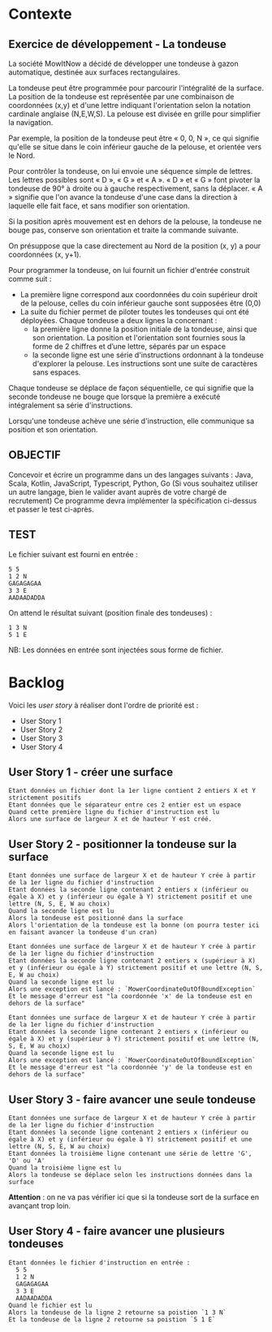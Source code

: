 
# Contexte

## Exercice de développement - La tondeuse

La société MowItNow a décidé de développer une tondeuse à gazon automatique, destinée aux
surfaces rectangulaires.

La tondeuse peut être programmée pour parcourir l'intégralité de la surface.
La position de la tondeuse est représentée par une combinaison de coordonnées (x,y) et d'une
lettre indiquant l'orientation selon la notation cardinale anglaise (N,E,W,S). La pelouse est
divisée en grille pour simplifier la navigation.

Par exemple, la position de la tondeuse peut être « 0, 0, N », ce qui signifie qu'elle se situe
dans le coin inférieur gauche de la pelouse, et orientée vers le Nord.

Pour contrôler la tondeuse, on lui envoie une séquence simple de lettres. Les lettres possibles
sont « D », « G » et « A ». « D » et « G » font pivoter la tondeuse de 90° à droite ou à gauche
respectivement, sans la déplacer. « A » signifie que l'on avance la tondeuse d'une case dans la
direction à laquelle elle fait face, et sans modifier son orientation.

Si la position après mouvement est en dehors de la pelouse, la tondeuse ne bouge pas,
conserve son orientation et traite la commande suivante.

On présuppose que la case directement au Nord de la position (x, y) a pour coordonnées (x,
y+1).

Pour programmer la tondeuse, on lui fournit un fichier d'entrée construit comme suit :
* La première ligne correspond aux coordonnées du coin supérieur droit de la pelouse, celles
du coin inférieur gauche sont supposées être (0,0)
* La suite du fichier permet de piloter toutes les tondeuses qui ont été déployées. Chaque
tondeuse a deux lignes la concernant :
  * la première ligne donne la position initiale de la tondeuse, ainsi que son orientation. La
position et l'orientation sont fournies sous la forme de 2 chiffres et d’une lettre, séparés
par un espace
  * la seconde ligne est une série d'instructions ordonnant à la tondeuse d'explorer la
pelouse. Les instructions sont une suite de caractères sans espaces.

Chaque tondeuse se déplace de façon séquentielle, ce qui signifie que la seconde tondeuse ne
bouge que lorsque la première a exécuté intégralement sa série d'instructions.

Lorsqu'une tondeuse achève une série d'instruction, elle communique sa position et son
orientation.

## OBJECTIF
Concevoir et écrire un programme dans un des langages suivants : Java, Scala, Kotlin,
JavaScript, Typescript, Python, Go (Si vous souhaitez utiliser un autre langage, bien le valider
avant auprès de votre chargé de recrutement)
Ce programme devra implémenter la spécification ci-dessus et passer le test ci-après.

## TEST
Le fichier suivant est fourni en entrée :
```
5 5
1 2 N
GAGAGAGAA
3 3 E
AADAADADDA
```
On attend le résultat suivant (position finale des tondeuses) :
```
1 3 N
5 1 E
```
NB: Les données en entrée sont injectées sous forme de fichier.

# Backlog

Voici les *user story* à réaliser dont l'ordre de priorité est :
* User Story 1
* User Story 2
* User Story 3
* User Story 4

## User Story 1 - créer une surface

```
Etant données un fichier dont la 1er ligne contient 2 entiers X et Y strictement positifs
Etant données que le séparateur entre ces 2 entier est un espace
Quand cette première ligne du fichier d'instruction est lu
Alors une surface de largeur X et de hauteur Y est créé.
```

## User Story 2 - positionner la tondeuse sur la surface

```
Etant données une surface de largeur X et de hauteur Y crée à partir de la 1er ligne du fichier d'instruction
Etant données la seconde ligne contenant 2 entiers x (inférieur ou égale à X) et y (inférieur ou égale à Y) strictement positif et une lettre (N, S, E, W au choix)
Quand la seconde ligne est lu
Alors la tondeuse est positionné dans la surface
Alors l'orientation de la tondeuse est la bonne (on pourra tester ici en faisant avancer la tondeuse d'un cran)
```

```
Etant données une surface de largeur X et de hauteur Y crée à partir de la 1er ligne du fichier d'instruction
Etant données la seconde ligne contenant 2 entiers x (supérieur à X) et y (inférieur ou égale à Y) strictement positif et une lettre (N, S, E, W au choix)
Quand la seconde ligne est lu
Alors une exception est lancé : `MowerCoordinateOutOfBoundException` 
Et le message d'erreur est "la coordonnée 'x' de la tondeuse est en dehors de la surface"
```

```
Etant données une surface de largeur X et de hauteur Y crée à partir de la 1er ligne du fichier d'instruction
Etant données la seconde ligne contenant 2 entiers x (inférieur ou égale à X) et y (supérieur à Y) strictement positif et une lettre (N, S, E, W au choix)
Quand la seconde ligne est lu
Alors une exception est lancé : `MowerCoordinateOutOfBoundException`
Et le message d'erreur est "la coordonnée 'y' de la tondeuse est en dehors de la surface"
```

## User Story 3 - faire avancer une seule tondeuse


```
Etant données une surface de largeur X et de hauteur Y crée à partir de la 1er ligne du fichier d'instruction
Etant données la seconde ligne contenant 2 entiers x (inférieur ou égale à X) et y (inférieur ou égale à Y) strictement positif et une lettre (N, S, E, W au choix)
Etant données la troisième ligne contenant une série de lettre 'G', 'D' ou 'A'
Quand la troisième ligne est lu
Alors la tondeuse se déplace selon les instructions données dans la surface
```


**Attention** : on ne va pas vérifier ici que si la tondeuse sort de la surface en avançant trop loin.



## User Story 4 - faire avancer une plusieurs tondeuses

```
Etant données le fichier d'instruction en entrée :
  5 5
  1 2 N
  GAGAGAGAA
  3 3 E
  AADAADADDA
Quand le fichier est lu
Alors la tondeuse de la ligne 2 retourne sa poistion `1 3 N`
Et la tondeuse de la ligne 2 retourne sa poistion `5 1 E`

```